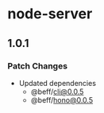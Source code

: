 # node-server

## 1.0.1

### Patch Changes

- Updated dependencies
  - @beff/cli@0.0.5
  - @beff/hono@0.0.5
